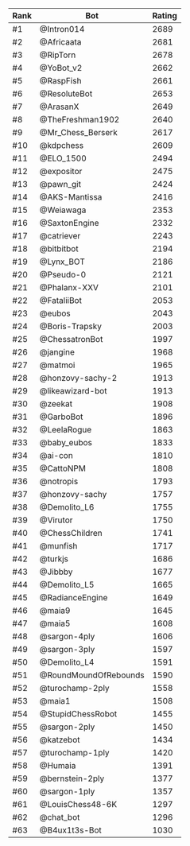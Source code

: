 Rank|Bot|Rating
---|---|---
#1|@Intron014|2689
#2|@Africaata|2681
#3|@RipTorn|2678
#4|@YoBot_v2|2662
#5|@RaspFish|2661
#6|@ResoluteBot|2653
#7|@ArasanX|2649
#8|@TheFreshman1902|2640
#9|@Mr_Chess_Berserk|2617
#10|@kdpchess|2609
#11|@ELO_1500|2494
#12|@expositor|2475
#13|@pawn_git|2424
#14|@AKS-Mantissa|2416
#15|@Weiawaga|2353
#16|@SaxtonEngine|2332
#17|@catriever|2243
#18|@bitbitbot|2194
#19|@Lynx_BOT|2186
#20|@Pseudo-0|2121
#21|@Phalanx-XXV|2101
#22|@FataliiBot|2053
#23|@eubos|2043
#24|@Boris-Trapsky|2003
#25|@ChessatronBot|1997
#26|@jangine|1968
#27|@matmoi|1965
#28|@honzovy-sachy-2|1913
#29|@likeawizard-bot|1913
#30|@zeekat|1908
#31|@GarboBot|1896
#32|@LeelaRogue|1863
#33|@baby_eubos|1833
#34|@ai-con|1810
#35|@CattoNPM|1808
#36|@notropis|1793
#37|@honzovy-sachy|1757
#38|@Demolito_L6|1755
#39|@Virutor|1750
#40|@ChessChildren|1741
#41|@munfish|1717
#42|@turkjs|1686
#43|@Jibbby|1677
#44|@Demolito_L5|1665
#45|@RadianceEngine|1649
#46|@maia9|1645
#47|@maia5|1608
#48|@sargon-4ply|1606
#49|@sargon-3ply|1597
#50|@Demolito_L4|1591
#51|@RoundMoundOfRebounds|1590
#52|@turochamp-2ply|1558
#53|@maia1|1508
#54|@StupidChessRobot|1455
#55|@sargon-2ply|1450
#56|@katzebot|1434
#57|@turochamp-1ply|1420
#58|@Humaia|1391
#59|@bernstein-2ply|1377
#60|@sargon-1ply|1357
#61|@LouisChess48-6K|1297
#62|@chat_bot|1296
#63|@B4ux1t3s-Bot|1030
